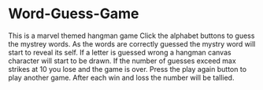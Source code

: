 # Word-Guess-Game
This is a marvel themed hangman game
Click the alphabet buttons to guess the mystrey words. As the words are correctly guessed the mystry word will start to reveal its self. If a letter is guessed wrong a hangman canvas character will start to be drawn. If the number of guesses exceed max strikes at 10 you lose and the game is over. Press the play again button to play another game. After each win and loss the number will be tallied. 
